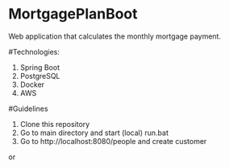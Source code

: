 # MortgagePlanBoot
Web application that calculates the monthly mortgage payment.

#Technologies:

1. Spring Boot
2. PostgreSQL
3. Docker
4. AWS

#Guidelines
1. Clone this repository
2. Go to main directory and start (local) run.bat 
3. Go to http://localhost:8080/people and create customer

or

